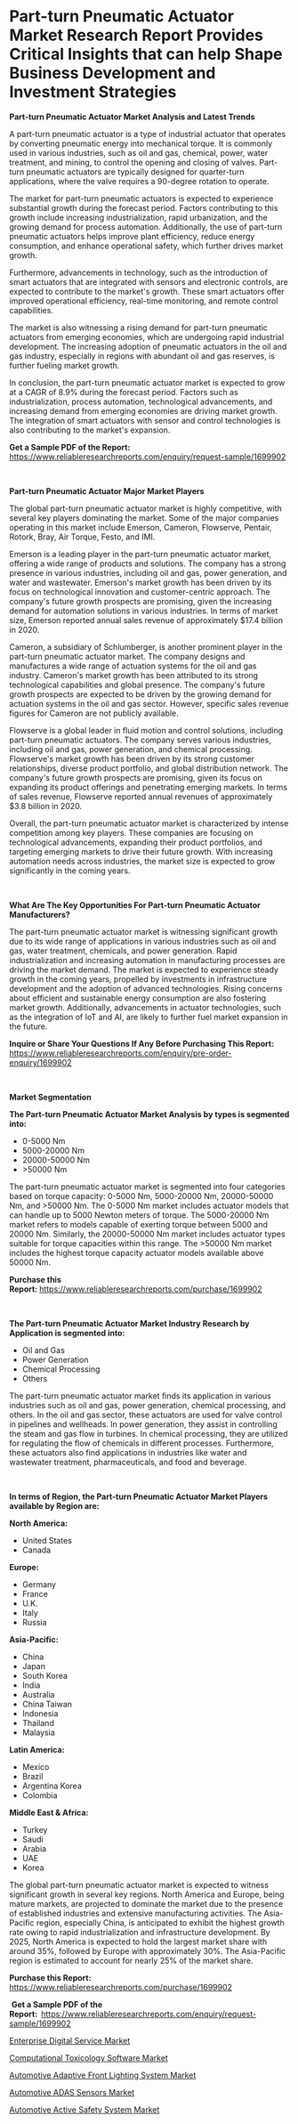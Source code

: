 <p><h1>Part-turn Pneumatic Actuator Market Research Report Provides Critical Insights that can help Shape Business Development and Investment Strategies</h1></p><p><strong>Part-turn Pneumatic Actuator Market Analysis and Latest Trends</strong></p>
<p><p>A part-turn pneumatic actuator is a type of industrial actuator that operates by converting pneumatic energy into mechanical torque. It is commonly used in various industries, such as oil and gas, chemical, power, water treatment, and mining, to control the opening and closing of valves. Part-turn pneumatic actuators are typically designed for quarter-turn applications, where the valve requires a 90-degree rotation to operate.</p><p>The market for part-turn pneumatic actuators is expected to experience substantial growth during the forecast period. Factors contributing to this growth include increasing industrialization, rapid urbanization, and the growing demand for process automation. Additionally, the use of part-turn pneumatic actuators helps improve plant efficiency, reduce energy consumption, and enhance operational safety, which further drives market growth.</p><p>Furthermore, advancements in technology, such as the introduction of smart actuators that are integrated with sensors and electronic controls, are expected to contribute to the market's growth. These smart actuators offer improved operational efficiency, real-time monitoring, and remote control capabilities.</p><p>The market is also witnessing a rising demand for part-turn pneumatic actuators from emerging economies, which are undergoing rapid industrial development. The increasing adoption of pneumatic actuators in the oil and gas industry, especially in regions with abundant oil and gas reserves, is further fueling market growth.</p><p>In conclusion, the part-turn pneumatic actuator market is expected to grow at a CAGR of 8.9% during the forecast period. Factors such as industrialization, process automation, technological advancements, and increasing demand from emerging economies are driving market growth. The integration of smart actuators with sensor and control technologies is also contributing to the market's expansion.</p></p>
<p><strong>Get a Sample PDF of the Report:&nbsp;</strong> <a href="https://www.reliableresearchreports.com/enquiry/request-sample/1699902">https://www.reliableresearchreports.com/enquiry/request-sample/1699902</a></p>
<p>&nbsp;</p>
<p><strong>Part-turn Pneumatic Actuator Major Market Players</strong></p>
<p><p>The global part-turn pneumatic actuator market is highly competitive, with several key players dominating the market. Some of the major companies operating in this market include Emerson, Cameron, Flowserve, Pentair, Rotork, Bray, Air Torque, Festo, and IMI.</p><p>Emerson is a leading player in the part-turn pneumatic actuator market, offering a wide range of products and solutions. The company has a strong presence in various industries, including oil and gas, power generation, and water and wastewater. Emerson's market growth has been driven by its focus on technological innovation and customer-centric approach. The company's future growth prospects are promising, given the increasing demand for automation solutions in various industries. In terms of market size, Emerson reported annual sales revenue of approximately $17.4 billion in 2020.</p><p>Cameron, a subsidiary of Schlumberger, is another prominent player in the part-turn pneumatic actuator market. The company designs and manufactures a wide range of actuation systems for the oil and gas industry. Cameron's market growth has been attributed to its strong technological capabilities and global presence. The company's future growth prospects are expected to be driven by the growing demand for actuation systems in the oil and gas sector. However, specific sales revenue figures for Cameron are not publicly available.</p><p>Flowserve is a global leader in fluid motion and control solutions, including part-turn pneumatic actuators. The company serves various industries, including oil and gas, power generation, and chemical processing. Flowserve's market growth has been driven by its strong customer relationships, diverse product portfolio, and global distribution network. The company's future growth prospects are promising, given its focus on expanding its product offerings and penetrating emerging markets. In terms of sales revenue, Flowserve reported annual revenues of approximately $3.8 billion in 2020.</p><p>Overall, the part-turn pneumatic actuator market is characterized by intense competition among key players. These companies are focusing on technological advancements, expanding their product portfolios, and targeting emerging markets to drive their future growth. With increasing automation needs across industries, the market size is expected to grow significantly in the coming years.</p></p>
<p>&nbsp;</p>
<p><strong>What Are The Key Opportunities For Part-turn Pneumatic Actuator Manufacturers?</strong></p>
<p><p>The part-turn pneumatic actuator market is witnessing significant growth due to its wide range of applications in various industries such as oil and gas, water treatment, chemicals, and power generation. Rapid industrialization and increasing automation in manufacturing processes are driving the market demand. The market is expected to experience steady growth in the coming years, propelled by investments in infrastructure development and the adoption of advanced technologies. Rising concerns about efficient and sustainable energy consumption are also fostering market growth. Additionally, advancements in actuator technologies, such as the integration of IoT and AI, are likely to further fuel market expansion in the future.</p></p>
<p><strong>Inquire or Share Your Questions If Any Before Purchasing This Report:</strong> <a href="https://www.reliableresearchreports.com/enquiry/pre-order-enquiry/1699902">https://www.reliableresearchreports.com/enquiry/pre-order-enquiry/1699902</a></p>
<p>&nbsp;</p>
<p><strong>Market Segmentation</strong></p>
<p><strong>The Part-turn Pneumatic Actuator Market Analysis by types is segmented into:</strong></p>
<p><ul><li>0-5000 Nm</li><li>5000-20000 Nm</li><li>20000-50000 Nm</li><li>>50000 Nm</li></ul></p>
<p><p>The part-turn pneumatic actuator market is segmented into four categories based on torque capacity: 0-5000 Nm, 5000-20000 Nm, 20000-50000 Nm, and >50000 Nm. The 0-5000 Nm market includes actuator models that can handle up to 5000 Newton meters of torque. The 5000-20000 Nm market refers to models capable of exerting torque between 5000 and 20000 Nm. Similarly, the 20000-50000 Nm market includes actuator types suitable for torque capacities within this range. The >50000 Nm market includes the highest torque capacity actuator models available above 50000 Nm.</p></p>
<p><strong>Purchase this Report:&nbsp;</strong><a href="https://www.reliableresearchreports.com/purchase/1699902">https://www.reliableresearchreports.com/purchase/1699902</a></p>
<p>&nbsp;</p>
<p><strong>The Part-turn Pneumatic Actuator Market Industry Research by Application is segmented into:</strong></p>
<p><ul><li>Oil and Gas</li><li>Power Generation</li><li>Chemical Processing</li><li>Others</li></ul></p>
<p><p>The part-turn pneumatic actuator market finds its application in various industries such as oil and gas, power generation, chemical processing, and others. In the oil and gas sector, these actuators are used for valve control in pipelines and wellheads. In power generation, they assist in controlling the steam and gas flow in turbines. In chemical processing, they are utilized for regulating the flow of chemicals in different processes. Furthermore, these actuators also find applications in industries like water and wastewater treatment, pharmaceuticals, and food and beverage.</p></p>
<p>&nbsp;</p>
<p><strong>In terms of Region, the Part-turn Pneumatic Actuator Market Players available by Region are:</strong></p>
<p>
    <p> <strong> North America: </strong>
        <ul>
            <li>United States</li>
            <li>Canada</li>
        </ul>
        </p> 
    <p> <strong> Europe: </strong>
        <ul>
            <li>Germany</li>
            <li>France</li>
            <li>U.K.</li>
            <li>Italy</li>
            <li>Russia</li>
        </ul>
        </p> 
    <p> <strong> Asia-Pacific: </strong>
        <ul>
            <li>China</li>
            <li>Japan</li>
            <li>South Korea</li>
            <li>India</li>
            <li>Australia</li>
            <li>China Taiwan</li>
            <li>Indonesia</li>
            <li>Thailand</li>
            <li>Malaysia</li>
        </ul>
        </p> 
    <p> <strong> Latin America: </strong>
        <ul>
            <li>Mexico</li>
            <li>Brazil</li>
            <li>Argentina Korea</li>
            <li>Colombia</li>
        </ul>
        </p> 
    <p> <strong> Middle East & Africa: </strong>
        <ul>
            <li>Turkey</li>
            <li>Saudi</li>
            <li>Arabia</li>
            <li>UAE</li>
            <li>Korea</li>
        </ul>
    </p>
    </p>
<p><p>The global part-turn pneumatic actuator market is expected to witness significant growth in several key regions. North America and Europe, being mature markets, are projected to dominate the market due to the presence of established industries and extensive manufacturing activities. The Asia-Pacific region, especially China, is anticipated to exhibit the highest growth rate owing to rapid industrialization and infrastructure development. By 2025, North America is expected to hold the largest market share with around 35%, followed by Europe with approximately 30%. The Asia-Pacific region is estimated to account for nearly 25% of the market share.</p></p>
<p><strong>Purchase this Report: </strong><a href="https://www.reliableresearchreports.com/purchase/1699902">https://www.reliableresearchreports.com/purchase/1699902</a></p>
<p>&nbsp;<strong>Get a Sample PDF of the Report:&nbsp;&nbsp;</strong><a href="https://www.reliableresearchreports.com/enquiry/request-sample/1699902">https://www.reliableresearchreports.com/enquiry/request-sample/1699902</a></p>
<p><strong></strong></p>
<p><p><a href="https://github.com/antony131rp/Market-Research-Report-List-1/blob/main/enterprise-digital-service-market.md">Enterprise Digital Service Market</a></p><p><a href="https://github.com/lababdou/Market-Research-Report-List-1/blob/main/computational-toxicology-software-market.md">Computational Toxicology Software Market</a></p><p><a href="https://medium.com/@jeffreysalazar1925/automotive-adaptive-front-lighting-system-market-share-evolution-and-market-growth-trends-2024-fe655f1c1995">Automotive Adaptive Front Lighting System Market</a></p><p><a href="https://medium.com/@jeffreysalazar1925/automotive-adas-sensors-market-insights-into-market-cagr-market-trends-and-growth-strategies-b064ff4bd2f8">Automotive ADAS Sensors Market</a></p><p><a href="https://medium.com/@jeffreysalazar1925/automotive-active-safety-system-market-the-key-to-successful-business-strategy-forecast-till-2031-3cd758d96a3a">Automotive Active Safety System Market</a></p></p>